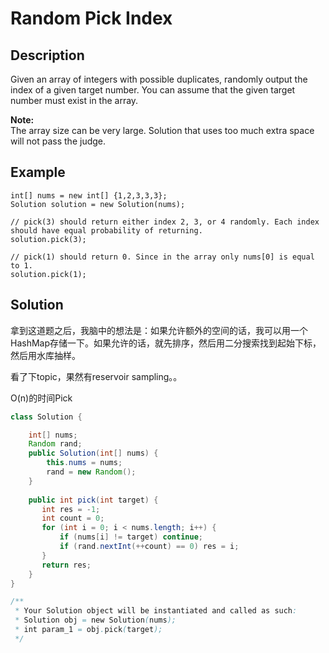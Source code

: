 # Random Pick Index

## Description

Given an array of integers with possible duplicates, randomly output the index of a given target number. You can assume that the given target number must exist in the array.

**Note:**  
The array size can be very large. Solution that uses too much extra space will not pass the judge.

## Example

```text
int[] nums = new int[] {1,2,3,3,3};
Solution solution = new Solution(nums);

// pick(3) should return either index 2, 3, or 4 randomly. Each index should have equal probability of returning.
solution.pick(3);

// pick(1) should return 0. Since in the array only nums[0] is equal to 1.
solution.pick(1);
```

## Solution

拿到这道题之后，我脑中的想法是：如果允许额外的空间的话，我可以用一个HashMap存储一下。如果允许的话，就先排序，然后用二分搜索找到起始下标，然后用水库抽样。

看了下topic，果然有reservoir sampling。。

O\(n\)的时间Pick

```java
class Solution {

    int[] nums;
    Random rand;
    public Solution(int[] nums) {
        this.nums = nums;
        rand = new Random();
    }
    
    public int pick(int target) {
       int res = -1;
       int count = 0;
       for (int i = 0; i < nums.length; i++) {
           if (nums[i] != target) continue;
           if (rand.nextInt(++count) == 0) res = i;
       }
       return res;
    }
}

/**
 * Your Solution object will be instantiated and called as such:
 * Solution obj = new Solution(nums);
 * int param_1 = obj.pick(target);
 */
```

